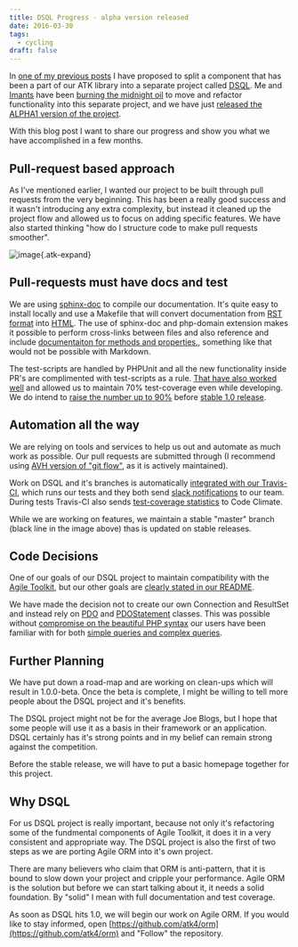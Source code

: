 ```yaml
---
title: DSQL Progress - alpha version released
date: 2016-03-30
tags:
  - cycling
draft: false
---
```


In [one of my previous posts](http://nearly.guru/blog/announcing-split-of-dsql-from-agile-toolkit) I have proposed to split a component that has been a part of our ATK library into a separate project called [DSQL](https://github.com/atk4/dsql). Me and [Imants](https://github.com/DarkSide666) have been [burning the midnight oil](https://github.com/atk4/dsql/graphs/punch-card) to move and refactor functionality into this separate project, and we have just [released the ALPHA1 version of the project](https://github.com/atk4/dsql/releases/tag/1.0.0-alpha).

With this blog post I want to share our progress and show you what we have accomplished in a few months.

<!-- excerpt -->

## Pull-request based approach

As I've mentioned earlier, I wanted our project to be built through pull requests from the very beginning. This has been a really good success and it wasn't introducing any extra complexity, but instead it cleaned up the project flow and allowed us to focus on adding specific features. We have also started thinking "how do I structure code to make pull requests smoother".

![image](/blog-images/pr-in-dsql.png){.atk-expand}

## Pull-requests must have docs and test

We are using [sphinx-doc](http://www.sphinx-doc.org) to compile our documentation. It's quite easy to install locally and use a Makefile that will convert documentation from [RST format](https://raw.githubusercontent.com/atk4/dsql/develop/docs/quickstart.rst) into [HTML](http://dsql.readthedocs.org/en/latest/quickstart.html#getting-started). The use of sphinx-doc and php-domain extension makes it possible to perform cross-links between files and also reference and include [documentaiton for methods and properties.](http://dsql.readthedocs.org/en/latest/queries.html#Query::where), something like that would not be possible with Markdown.

The test-scripts are handled by PHPUnit and all the new functionality inside PR's are complimented with test-scripts as a rule. [That have also worked well](https://github.com/atk4/dsql/pull/20/files) and allowed us to maintain 70% test-coverage even while developing. We do intend to [raise the number up to 90%](https://github.com/atk4/dsql/issues/18) before [stable 1.0 release](https://github.com/atk4/dsql/milestones). 

## Automation all the way

We are relying on tools and services to help us out and automate as much work as possible. Our pull requests are submitted through (I recommend using [AVH version of "git flow"](https://github.com/petervanderdoes/gitflow-avh), as it is actively maintained).

Work on DSQL and it's branches is automatically [integrated with our Travis-CI](https://travis-ci.org/atk4/dsql/branches), which runs our tests and they both send [slack notifications](https://slack.com) to our team. During tests Travis-CI also sends [test-coverage statistics](https://codeclimate.com/github/atk4/dsql/coverage) to Code Climate.

While we are working on features, we maintain a stable "master" branch (black line in the image above) thas is updated on stable releases.

## Code Decisions

One of our goals of our DSQL project to maintain compatibility with the [Agile Toolkit](http://agiletoolkit.org/), but our other goals are [clearly stated in our README](https://github.com/atk4/dsql/#dsql). 

We have made the decision not to create our own Connection and ResultSet and instead rely on [PDO](http://php.net/manual/en/class.pdo.php) and [PDOStatement](http://php.net/manual/en/class.pdostatement.php) classes. This was possible without [compromise on the beautiful PHP syntax](http://dsql.readthedocs.org/en/latest/quickstart.html#fetching-result) our users have been familiar with for both [simple queries and complex queries](http://dsql.readthedocs.org/en/latest/quickstart.html#getting-started).

## Further Planning

We have put down a road-map and are working on clean-ups which will result in 1.0.0-beta. Once the beta is complete, I might be willing to tell more people about the DSQL project and it's benefits.

The DSQL project might not be for the average Joe Blogs, but I hope that some people will use it as a basis in their framework or an application. DSQL certainly has it's strong points and in my belief can remain strong against the competition.

Before the stable release, we will have to put a basic homepage together for this project. 

## Why DSQL

For us DSQL project is really important, because not only it's refactoring some of the fundmental components of Agile Toolkit, it does it in a very consistent and appropriate way. The DSQL project is also the first of two steps as we are porting Agile ORM into it's own project.

There are many believers who claim that ORM is anti-pattern, that it is bound to slow down your project and cripple your performance. Agile ORM is the solution but before we can start talking about it, it needs a solid foundation. By "solid" I mean with full documentation and test coverage.

As soon as DSQL hits 1.0, we will begin our work on Agile ORM. If you would like to stay informed, open [https://github.com/atk4/orm](https://github.com/atk4/orm) and "Follow" the repository.










